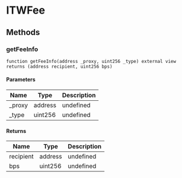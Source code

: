 # ITWFee









## Methods

### getFeeInfo

```solidity
function getFeeInfo(address _proxy, uint256 _type) external view returns (address recipient, uint256 bps)
```





#### Parameters

| Name | Type | Description |
|---|---|---|
| _proxy | address | undefined |
| _type | uint256 | undefined |

#### Returns

| Name | Type | Description |
|---|---|---|
| recipient | address | undefined |
| bps | uint256 | undefined |




